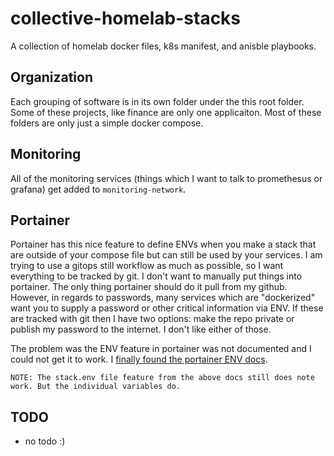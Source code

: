 # collective-homelab-stacks

A collection of homelab docker files, k8s manifest, and anisble playbooks.

## Organization

Each grouping of software is in its own folder under the this root folder. Some of these projects, like finance are only one applicaiton. Most of these folders are only just a simple docker compose.

## Monitoring

All of the monitoring services (things which I want to talk to promethesus or grafana) get added to `monitoring-network`.

## Portainer

Portainer has this nice feature to define ENVs when you make a stack that are outside of your compose file but can still be used by your services. I am trying to use a gitops still workflow as much as possible, so I want everything to be tracked by git. I don't want to manually put things into portainer. The only thing portainer should do it pull from my github. However, in regards to passwords, many services which are "dockerized" want you to supply a password or other critical information via ENV. If these are tracked with git then I have two options: make the repo private or publish my password to the internet. I don't like either of those. 

The problem was the ENV feature in portainer was not documented and I could not get it to work. I [finally found the portainer ENV docs](https://www.portainer.io/blog/using-env-files-in-stacks-with-portainer).

`NOTE: The stack.env file feature from the above docs still does note work. But the individual variables do.`

## TODO

- no todo :)
